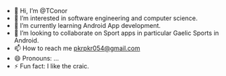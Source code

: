 - 👋 Hi, I’m @TConor
- 👀 I’m interested in software engineering and computer science.
- 🌱 I’m currently learning Android App development.
- 💞️ I’m looking to collaborate on Sport apps in particular Gaelic Sports in Android.
- 📫 How to reach me pkrpkr054@gmail.com
- 😄 Pronouns: ...
- ⚡ Fun fact: I like the craic.

<!---
TConor/TConor is a ✨ special ✨ repository because its `README.md` (this file) appears on your GitHub profile.
You can click the Preview link to take a look at your changes.
--->
